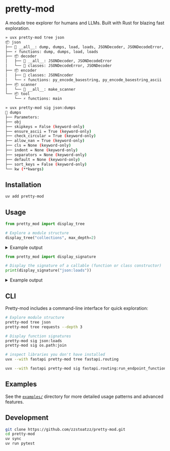 # pretty-mod

A module tree explorer for humans and LLMs. Built with Rust for blazing fast exploration.

```bash
» uvx pretty-mod tree json
📦 json
├── 📜 __all__: dump, dumps, load, loads, JSONDecoder, JSONDecodeError, JSONEncoder
├── ⚡ functions: dump, dumps, load, loads
├── 📦 decoder
│   ├── 📜 __all__: JSONDecoder, JSONDecodeError
│   └── 🔷 classes: JSONDecodeError, JSONDecoder
├── 📦 encoder
│   ├── 🔷 classes: JSONEncoder
│   └── ⚡ functions: py_encode_basestring, py_encode_basestring_ascii
├── 📦 scanner
│   └── 📜 __all__: make_scanner
└── 📦 tool
    └── ⚡ functions: main

» uvx pretty-mod sig json:dumps
📎 dumps
├── Parameters:
├── obj
├── skipkeys = False (keyword-only)
├── ensure_ascii = True (keyword-only)
├── check_circular = True (keyword-only)
├── allow_nan = True (keyword-only)
├── cls = None (keyword-only)
├── indent = None (keyword-only)
├── separators = None (keyword-only)
├── default = None (keyword-only)
├── sort_keys = False (keyword-only)
└── kw (**kwargs)
```

## Installation

```bash
uv add pretty-mod
```

## Usage

```python
from pretty_mod import display_tree

# Explore a module structure  
display_tree("collections", max_depth=2)
```

<details>
<summary>Example output</summary>

```text
display_tree("collections", max_depth=2)

📦 collections
├── 📜 __all__: ChainMap, Counter, OrderedDict, UserDict, UserList, UserString, defaultdict, deque, namedtuple
├── 🔷 classes: ChainMap, Counter, OrderedDict, UserDict, UserList, UserString, defaultdict, deque
├── ⚡ functions: namedtuple
└── 📦 abc
    ├── 📜 __all__: Awaitable, Coroutine, AsyncIterable, AsyncIterator, AsyncGenerator, Hashable, Iterable, Iterator, Generator, Reversible, Sized, Container, Callable, Collection, Set, MutableSet, Mapping, MutableMapping, MappingView, KeysView, ItemsView, ValuesView, Sequence, MutableSequence, ByteString, Buffer
    └── 🔷 classes: AsyncGenerator, AsyncIterable, AsyncIterator, Awaitable, Buffer, ByteString, Callable, Collection, Container, Coroutine, Generator, Hashable, ItemsView, Iterable, Iterator, KeysView, Mapping, MappingView, MutableMapping, MutableSequence, MutableSet, Reversible, Sequence, Set, Sized, ValuesView
```
</details>



```python
from pretty_mod import display_signature

# Display the signature of a callable (function or class constructor)
print(display_signature("json:loads"))
```

<details>
<summary>Example output</summary>

```text
📎 loads
├── Parameters:
├── s
├── cls = None (keyword-only)
├── object_hook = None (keyword-only)
├── parse_float = None (keyword-only)
├── parse_int = None (keyword-only)
├── parse_constant = None (keyword-only)
├── object_pairs_hook = None (keyword-only)
└── kw (**kwargs)
```
</details>

## CLI

Pretty-mod includes a command-line interface for quick exploration:

```bash
# Explore module structure
pretty-mod tree json
pretty-mod tree requests --depth 3

# Display function signatures  
pretty-mod sig json:loads
pretty-mod sig os.path:join

# inspect libraries you don't have installed
uvx --with fastapi pretty-mod tree fastapi.routing

uvx --with fastapi pretty-mod sig fastapi.routing:run_endpoint_function
```

## Examples

See the [`examples/`](examples/) directory for more detailed usage patterns and advanced features.

## Development

```bash
git clone https://github.com/zzstoatzz/pretty-mod.git
cd pretty-mod
uv sync
uv run pytest
```
